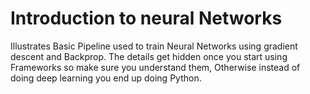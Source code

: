 # Introduction to neural Networks

Illustrates Basic Pipeline used to train Neural Networks using gradient descent and Backprop. The details get hidden once you start using Frameworks so make sure you understand them, Otherwise instead of doing deep learning you end up doing Python.
